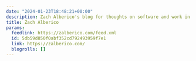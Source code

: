 ```yaml
---
date: "2024-01-23T18:48:21+00:00"
description: Zach Alberico's blog for thoughts on software and work in the Bay Area
title: Zach Alberico
params:
  feedlink: https://zalberico.com/feed.xml
  id: 5db59d850f0abf352cd792493959f7e1
  link: https://zalberico.com/
  blogrolls: []
---
```

